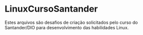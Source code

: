 # LinuxCursoSantander
Estes arquivos são desafios de criação solicitados pelo curso do Santander/DIO para desenvolvimento das habilidades Linux.

